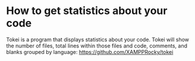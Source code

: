 

# How to get statistics about your code

Tokei is a program that displays statistics about your code. Tokei will show
the number of files, total lines within those files and code, comments, and
blanks grouped by language:
https://github.com/XAMPPRocky/tokei

